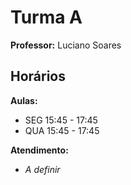 # Turma A

**Professor:** Luciano Soares

## Horários

**Aulas:**

* SEG 15:45 - 17:45
* QUA 15:45 - 17:45

**Atendimento:**

* *A definir*
